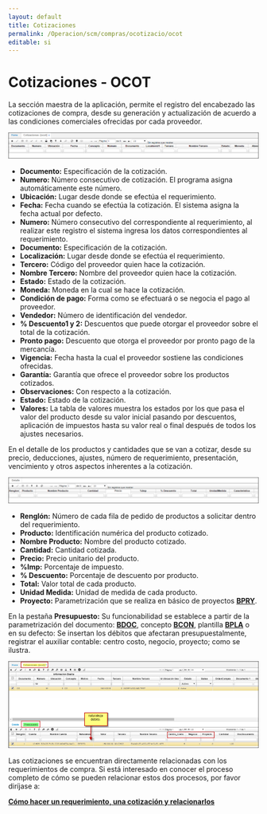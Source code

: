 ```yaml
---
layout: default
title: Cotizaciones
permalink: /Operacion/scm/compras/ocotizacio/ocot
editable: si
---
```


# Cotizaciones - OCOT

La sección maestra de la aplicación, permite el registro del encabezado las cotizaciones de compra, desde su generación y actualización de acuerdo a las condiciones comerciales ofrecidas por cada proveedor.  

![](ocot1.png)

* **Documento:** Especificación de la cotización.  
* **Numero:** Número consecutivo de cotización. El programa asigna automáticamente este número.  
* **Ubicación:** Lugar desde donde se efectúa el requerimiento.  
* **Fecha:** Fecha cuando se efectúa la cotización. El sistema asigna la fecha actual por defecto.  
* **Numero:** Número consecutivo del correspondiente al requerimiento, al realizar este registro el sistema ingresa los datos correspondientes al requerimiento.  
* **Documento:** Especificación de la cotización.  
* **Localización:** Lugar desde donde se efectúa el requerimiento.  
* **Tercero:** Código del proveedor quien hace la cotización.  
* **Nombre Tercero:** Nombre del proveedor quien hace la cotización.  
* **Estado:**	Estado de la cotización.  
* **Moneda:** Moneda en la cual se hace la cotización.  
* **Condición de pago:** Forma como se efectuará o se negocia el pago al proveedor.  
* **Vendedor:** Número de identificación del vendedor.  
* **% Descuento1 y 2:** Descuentos que puede otorgar el proveedor sobre el total de la cotización.  
* **Pronto pago:** Descuento que otorga el proveedor por pronto pago de la mercancía.  
* **Vigencia:** Fecha hasta la cual el proveedor sostiene las condiciones ofrecidas.  
* **Garantía:** Garantía que ofrece el proveedor sobre los productos cotizados.  
* **Observaciones:** Con respecto a la cotización.  
* **Estado:** Estado de la cotización.  
* **Valores:** La tabla de valores muestra los estados por los que pasa el valor del producto desde su valor inicial pasando por descuentos, aplicación de impuestos hasta su valor real o final después de todos los ajustes necesarios.  


En el detalle de los productos y cantidades que se van a cotizar, desde su precio, deducciones, ajustes, número de requerimiento, presentación, vencimiento y otros aspectos inherentes a la cotización.  

![](ocot2.png)

+ **Renglón:** Número de cada fila de pedido de productos a solicitar dentro del requerimiento.  
+ **Producto:** Identificación numérica del producto cotizado.  
+ **Nombre Producto:** Nombre del producto cotizado.  
+ **Cantidad:** Cantidad cotizada.  
+ **Precio:** Precio unitario del producto.  
+ **%Imp:** Porcentaje de impuesto.  
+ **% Descuento:** Porcentaje de descuento por producto.  
+ **Total:** Valor total de cada producto.  
+ **Unidad Medida:** Unidad de medida de cada producto.  
+ **Proyecto:** Parametrización que se realiza en básico de proyectos [**BPRY**]().  




En la pestaña **Presupuesto:** Su funcionabilidad se establece a partir de la parametrización del documento: [**BDOC**](), concepto [**BCON**](), plantilla [**BPLA**]() o en su defecto: 
 Se insertan los débitos que afectaran presupuestalmente, registrar el auxiliar contable: centro costo, negocio, proyecto; como se ilustra.  


![](ocot3.png)

Las cotizaciones se encuentran directamente relacionadas con los requerimientos de compra.  Si está interesado en conocer el proceso completo de cómo se pueden relacionar estos dos procesos, por favor diríjase a:  

[**Cómo hacer un requerimiento, una cotización y relacionarlos**](http://docs.oasiscom.com/Operacion/scm/compras/orequerimi/oreq#cómo-hacer-un-requerimiento-y-una-cotización-,-relacionarlos) 









